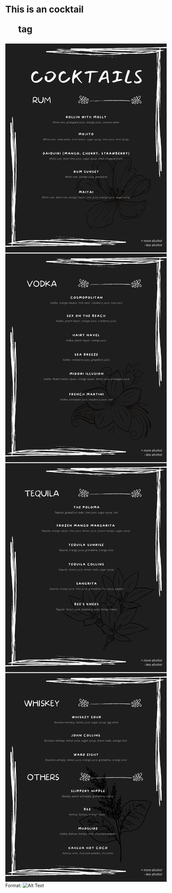 # This is an cocktail <Menu> tag
  ![GitHub Logo](https://github.com/YJDIFF/living/blob/YJDIFF-cocktails/1.png)
  ![GitHub Logo](https://github.com/YJDIFF/living/blob/YJDIFF-cocktails/2.png)
  ![GitHub Logo](https://github.com/YJDIFF/living/blob/YJDIFF-cocktails/3.png)
  ![GitHub Logo](https://github.com/YJDIFF/living/blob/YJDIFF-cocktails/4.png)
  Format: ![Alt Text](url)

